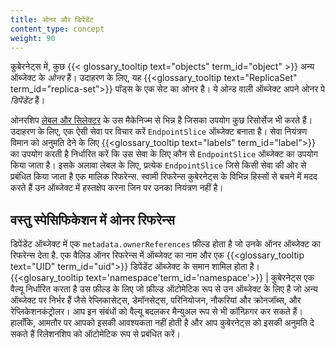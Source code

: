 ```yaml
---
title: ओनर और डिपेंडेंट 
content_type: concept
weight: 90
---
```


<!-- overview -->

कुबेरनेट्स में, कुछ {{< glossary_tooltip text="objects" term_id="object" >}} अन्य ऑब्जेक्ट के *ओनर* हैं। 
उदाहरण के लिए, यह {{<glossary_tooltip text="ReplicaSet" term_id="replica-set">}} पॉड्स के एक सेट का ओनर है। ये ओन्ड वाली ऑब्जेक्ट अपने ओनर पे *डिपेंडेंट* हैं।



ओनरशिप [लेबल और सिलेक्टर](/docs/concepts/overview/working-with-objects/labels/) के
उस मैकेनिज्म से भिन्न है जिसका उपयोग कुछ रिसोर्सेज भी करते हैं। उदाहरण के लिए, एक ऐसी सेवा पर विचार करें
`EndpointSlice` ऑब्जेक्ट बनाता है। सेवा नियंत्रण विमान को अनुमति देने के लिए {{<glossary_tooltip text="labels" term_id="label">}} का उपयोग करती है
निर्धारित करें कि उस सेवा के लिए कौन से `EndpointSlice` ऑब्जेक्ट का उपयोग किया जाता है। इसके अलावा
लेबल के लिए, प्रत्येक `EndpointSlice` जिसे किसी सेवा की ओर से प्रबंधित किया जाता है
एक मालिक रिफरेन्स. स्वामी रिफरेन्स कुबेरनेट्स के विभिन्न हिस्सों से बचने में मदद करते हैं
उन ऑब्जेक्ट में हस्तक्षेप करना जिन पर उनका नियंत्रण नहीं है।

## वस्तु स्पेसिफिकेशन में ओनर रिफरेन्स

डिपेंडेंट ऑब्जेक्ट में एक `metadata.ownerReferences` फ़ील्ड होता है जो उनके ऑनर ऑब्जेक्ट का रिफरेन्स देता है. एक 
वैलिड ऑनर रिफरेन्स में ऑब्जेक्ट का नाम और एक {{<glossary_tooltip text="UID" term_id="uid">}} डिपेंडेंट ऑब्जेक्ट के समान शामिल होता है।
 {{<glosary_tooltip text='namespace'term_id='namespace'>}} | कुबेरनेट्स एक वैल्यू निर्धारित करता है उस फ़ील्ड के लिए
जो फ़ील्ड ऑटोमेटिक रूप से उन ऑब्जेक्ट के लिए है जो अन्य ऑब्जेक्ट पर निर्भर हैं जैसे 
रेप्लिकासेट्स, डेमॉनसेट्स, परिनियोजन, नौकरियां और क्रोनजॉब्स, और रेप्लिकेशनकंट्रोलर।
आप इन संबंधों को वैल्यू बदलकर मैन्युअल रूप से भी कॉन्फ़िगर कर सकते हैं। 
हालाँकि, आमतौर पर आपको इसकी आवश्यकता नहीं होती है और आप कुबेरनेट्स को इसकी अनुमति दे सकते हैं
रिलेशनशिप को ऑटोमेटिक रूप से प्रबंधित करें।





















